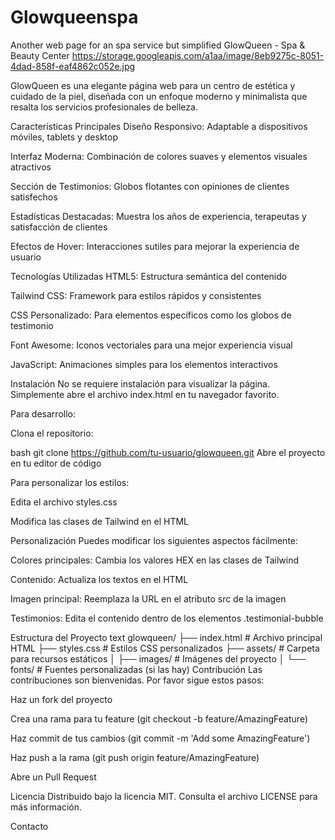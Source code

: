  # Glowqueenspa
Another web page for an spa service but simplified
GlowQueen - Spa & Beauty Center
https://storage.googleapis.com/a1aa/image/8eb9275c-8051-4dad-858f-eaf4862c052e.jpg

GlowQueen es una elegante página web para un centro de estética y cuidado de la piel, diseñada con un enfoque moderno y minimalista que resalta los servicios profesionales de belleza.

Características Principales
Diseño Responsivo: Adaptable a dispositivos móviles, tablets y desktop

Interfaz Moderna: Combinación de colores suaves y elementos visuales atractivos

Sección de Testimonios: Globos flotantes con opiniones de clientes satisfechos

Estadísticas Destacadas: Muestra los años de experiencia, terapeutas y satisfacción de clientes

Efectos de Hover: Interacciones sutiles para mejorar la experiencia de usuario

Tecnologías Utilizadas
HTML5: Estructura semántica del contenido

Tailwind CSS: Framework para estilos rápidos y consistentes

CSS Personalizado: Para elementos específicos como los globos de testimonio

Font Awesome: Iconos vectoriales para una mejor experiencia visual

JavaScript: Animaciones simples para los elementos interactivos

Instalación
No se requiere instalación para visualizar la página. Simplemente abre el archivo index.html en tu navegador favorito.

Para desarrollo:

Clona el repositorio:

bash
git clone https://github.com/tu-usuario/glowqueen.git
Abre el proyecto en tu editor de código

Para personalizar los estilos:

Edita el archivo styles.css

Modifica las clases de Tailwind en el HTML

Personalización
Puedes modificar los siguientes aspectos fácilmente:

Colores principales: Cambia los valores HEX en las clases de Tailwind

Contenido: Actualiza los textos en el HTML

Imagen principal: Reemplaza la URL en el atributo src de la imagen

Testimonios: Edita el contenido dentro de los elementos .testimonial-bubble

Estructura del Proyecto
text
glowqueen/
├── index.html         # Archivo principal HTML
├── styles.css         # Estilos CSS personalizados
├── assets/            # Carpeta para recursos estáticos
│   ├── images/        # Imágenes del proyecto
│   └── fonts/         # Fuentes personalizadas (si las hay)
Contribución
Las contribuciones son bienvenidas. Por favor sigue estos pasos:

Haz un fork del proyecto

Crea una rama para tu feature (git checkout -b feature/AmazingFeature)

Haz commit de tus cambios (git commit -m 'Add some AmazingFeature')

Haz push a la rama (git push origin feature/AmazingFeature)

Abre un Pull Request

Licencia
Distribuido bajo la licencia MIT. Consulta el archivo LICENSE para más información.

Contacto
